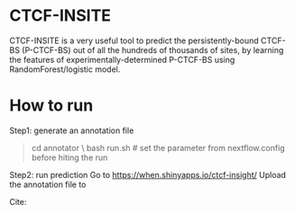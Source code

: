 # CTCF-INSITE
CTCF-INSITE is a very useful tool to predict the persistently-bound CTCF-BS (P-CTCF-BS) out of all the hundreds of thousands of sites, by learning the features of experimentally-determined P-CTCF-BS using RandomForest/logistic model.

# How to run
Step1: generate an annotation file
> cd annotator \\
> bash run.sh # set the parameter from nextflow.config before hiting the run

Step2: run prediction
Go to https://when.shinyapps.io/ctcf-insight/
Upload the annotation file to 

Cite:
